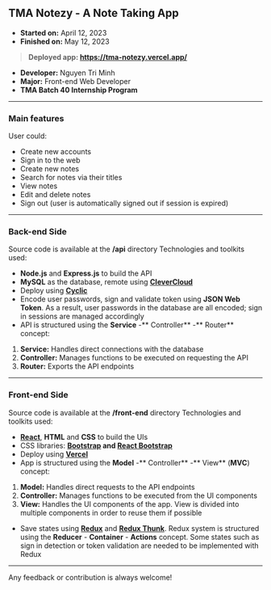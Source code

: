 ## TMA Notezy - A Note Taking App
- **Started on:** April 12, 2023
- **Finished on:** May 12, 2023
> **Deployed app: https://tma-notezy.vercel.app/**

- **Developer:** Nguyen Tri Minh
- **Major:** Front-end Web Developer
- **TMA Batch 40 Internship Program**


------------
### Main features
User could:
- Create new accounts
- Sign in to the web
- Create new notes
- Search for notes via their titles
- View notes
- Edit and delete notes
- Sign out (user is automatically signed out if session is expired)

------------

### Back-end Side
Source code is available at the **/api** directory
Technologies and toolkits used:
- **Node.js** and **Express.js** to build the API
- **MySQL** as the database, remote using **[CleverCloud](https://www.clever-cloud.com/ "CleverCloud")**
- Deploy using **[Cyclic](https://www.cyclic.sh/ "Cyclic")**
- Encode user passwords, sign and validate token using **JSON Web Token**. As a result, user passwords in the database are all encoded; sign in sessions are managed accordingly
- API is structured using the **Service** -** Controller** -** Router** concept:
1. **Service:** Handles direct connections with the database
2. **Controller:** Manages functions to be executed on requesting the API
3. **Router:** Exports the API endpoints

------------
### Front-end Side
Source code is available at the **/front-end** directory
Technologies and toolkits used:
- **[React](https://react.dev/ "React")**, **HTML**  and **CSS** to build the UIs
- CSS libraries: **[Bootstrap](https://getbootstrap.com/ "Bootstrap") and [React Bootstrap](https://react-bootstrap.github.io/ "React Bootstrap")**
- Deploy using **[Vercel](https://vercel.com/ "Vercel")**
- App is structured using the **Model** -** Controller** -** View** (**MVC**) concept:
1. **Model:** Handles direct requests to the API endpoints
2. **Controller:** Manages functions to be executed from the UI components
3. **View:** Handles the UI components of the app. View is divided into multiple components in order to reuse them if possible
- Save states using **[Redux](https://redux.js.org/ "Redux")** and **[Redux Thunk](https://github.com/reduxjs/redux-thunk "Redux Thunk")**. Redux system is structured using the **Reducer** - **Container** - **Actions** concept. Some states such as sign in detection or token validation are needed to be implemented with Redux

------------

Any feedback or contribution is always welcome!
